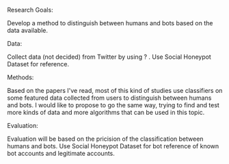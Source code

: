Research Goals:

Develop a method to distinguish between humans and bots based on the data available.


Data:

Collect data (not decided) from Twitter by using ? . Use Social Honeypot Dataset for reference.


Methods:

Based on the papers I've read, most of this kind of studies use classifiers on some featured data collected from users to distinguish between humans and bots. I would like to propose to go the same way, trying to find and test more kinds of data and more algorithms that can be used in this topic.


Evaluation:

Evaluation will be based on the pricision of the classification between humans and bots. Use Social Honeypot Dataset for bot reference of known bot accounts and legitimate accounts.
